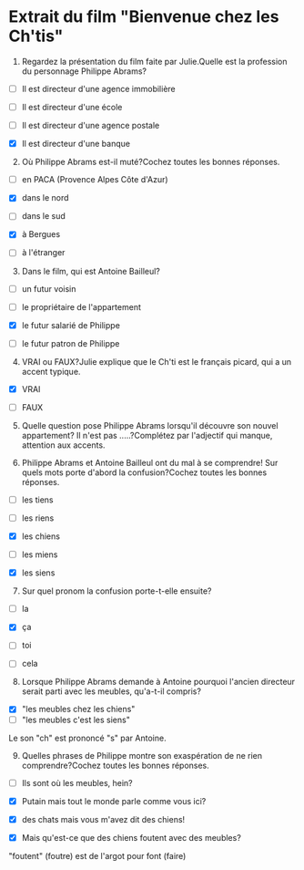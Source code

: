# Extrait du film "Bienvenue chez les Ch'tis"
 
1. Regardez la présentation du film faite par Julie.Quelle est la profession du personnage Philippe Abrams?

- [ ] Il est directeur d'une agence immobilière
- [ ] Il est directeur d'une école
- [ ] Il est directeur d'une agence postale
- [x] Il est directeur d'une banque



2. Où Philippe Abrams est-il muté?Cochez toutes les bonnes réponses.

- [ ] en PACA (Provence Alpes Côte d'Azur)
- [x] dans le nord

- [ ] dans le sud
- [x] à Bergues

- [ ] à l'étranger

3. Dans le film, qui est Antoine Bailleul?

- [ ] un futur voisin
- [ ] le propriétaire de l'appartement
- [x] le futur salarié de Philippe
- [ ] le futur patron de Philippe


4. VRAI ou FAUX?Julie explique que le Ch'ti est le français picard, qui a un accent typique.

- [x] VRAI
- [ ] FAUX



5. Quelle question pose Philippe Abrams lorsqu'il découvre son nouvel appartement? 
Il n'est pas .....?Complétez par l'adjectif qui manque, attention aux accents.




6. Philippe Abrams et Antoine Bailleul ont du mal à se comprendre! Sur quels mots porte d'abord la confusion?Cochez toutes les bonnes réponses.


- [ ] les tiens

- [ ] les riens

- [x] les chiens


- [ ] les miens

- [x] les siens



7. Sur quel pronom la confusion porte-t-elle ensuite?



- [ ] la

- [x] ça

- [ ] toi

- [ ] cela



8. Lorsque Philippe Abrams demande à Antoine pourquoi l'ancien directeur serait parti avec les meubles, qu'a-t-il compris?

- [x] "les meubles chez les chiens"
- [ ] "les meubles c'est les siens"

 Le son "ch" est prononcé "s" par Antoine.

9. Quelles phrases de Philippe montre son exaspération de ne rien comprendre?Cochez toutes les bonnes réponses.

- [ ] Ils sont où les meubles, hein?
- [x] Putain mais tout le monde parle comme vous ici?

- [x] des chats mais vous m'avez dit des chiens!

- [x] Mais qu'est-ce que des chiens foutent avec des meubles?

"foutent" (foutre) est de l'argot pour font (faire)
